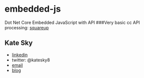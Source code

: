 # embedded-js
Dot Net Core Embedded JavaScript with API
###Very basic cc API processing:
[squareup](https://squareup.com/us/en/developers/online-payment-apis)


## Kate Sky
* [linkedin](https://www.linkedin.com/in/katesky/)
* twitter: @katesky8
* [email](mailto:me@katesky.com)
* [blog](http://www.katesky.com)
